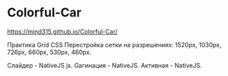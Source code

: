 # Colorful-Car
 https://mind315.github.io/Colorful-Car/
 
Практика Grid CSS 
Перестройка сетки на разрешениях: 1520px, 1030px, 726px, 660px, 530px, 460px. 

Cлайдер - NativeJS js. 
Gагинация - NativeJS.
Активная - NativeJS.


